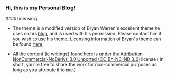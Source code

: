 ### Hi, this is my Personal Blog!

####Licensing
- The theme is a modified version of Bryan Warren's excellent theme he uses on his [blog][1], and is used with his permission. Please contact him if you wish to use his theme. Licensing information of Bryan's theme can be found [here][2].

- All the content (ie writings) found here is under the [Attribution-NonCommercial-NoDerivs 3.0 Unported (CC BY-NC-ND 3.0)][3] license ( in short, you're free to share the work for non-commercial purposes as long as you attribute it to me.)


[1]: http://coffeecomrade.com
[2]: http://coffeecomrade.com/colophon.html#license-info
[3]: http://creativecommons.org/licenses/by-nc-nd/3.0/
